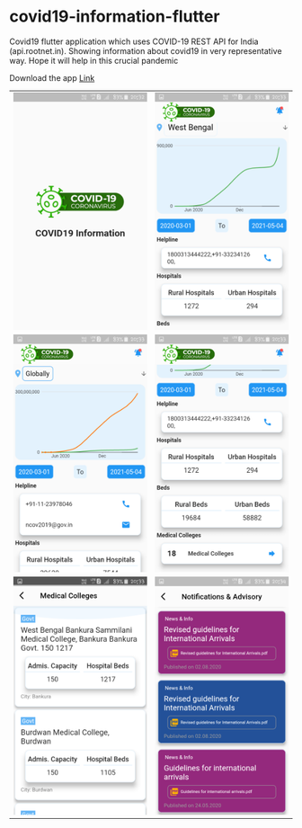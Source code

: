 # covid19-information-flutter
Covid19 flutter application which uses COVID-19 REST API for India (api.rootnet.in). Showing information about covid19 in very representative way. Hope it will help in this crucial pandemic 

Download the app <a href="https://drive.google.com/file/d/1IEk6DhRal-Xyxr035-MigNLJkv263AIK/view?usp=sharing" target="_blank" title="Download from Google drive"> Link </a>


|                                                             |                                                           |
| ------------------------------------------------------------| --------------------------------------------------------- |
| <img src="Assets/snapshot/Screenshot_01.png"  width="350"/> | <img src="Assets/snapshot/Screenshot_02.png" width="350"> |
| <img src="Assets/snapshot/Screenshot_03.png"  width="350"/> | <img src="Assets/snapshot/Screenshot_04.png" width="350"> |
| <img src="Assets/snapshot/Screenshot_05.png"  width="350"/> | <img src="Assets/snapshot/Screenshot_06.png" width="350"> |


